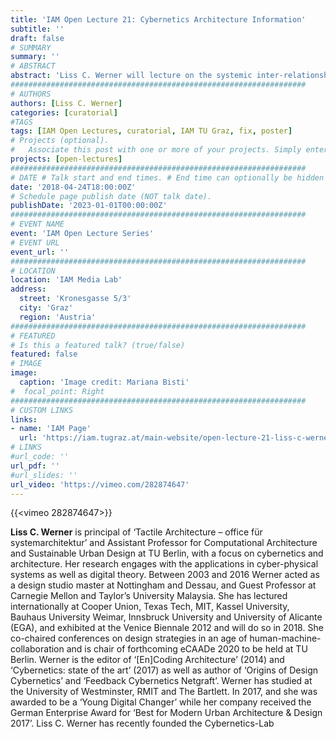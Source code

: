 ```yaml
---
title: 'IAM Open Lecture 21: Cybernetics Architecture Information'
subtitle: ''
draft: false
# SUMMARY
summary: ''
# ABSTRACT 
abstract: 'Liss C. Werner will lecture on the systemic inter-relationships and relational dependencies between cybernetics, architecture and information. Her talk is divided into three parts: a) Cybernetics, B) biological communication systems and form, c) new ecological domains on a proto-level. Werner speaks about her recent investigations into biological communication- and form-systems: Physarum Polycephalum, also called slime mold or myxamoeba. Physarum is regarded as a bio-computer with intelligence embedded in its physical mechanisms. It is potentially relevant for future complexity in human-machines-networks (HMN) within architecture and urban design.'
##################################################################
# AUTHORS 
authors: [Liss C. Werner]
categories: [curatorial]
#TAGS
tags: [IAM Open Lectures, curatorial, IAM TU Graz, fix, poster]
# Projects (optional).
#   Associate this post with one or more of your projects. Simply enter your project's folder or file name without extension. Otherwise, set `projects = []`.
projects: [open-lectures]
##################################################################
# DATE # Talk start and end times. # End time can optionally be hidden by prefixing the line with `#`.
date: '2018-04-24T18:00:00Z'
# Schedule page publish date (NOT talk date).
publishDate: '2023-01-01T00:00:00Z'
##################################################################
# EVENT NAME 
event: 'IAM Open Lecture Series'
# EVENT URL 
event_url: ''
##################################################################
# LOCATION 
location: 'IAM Media Lab'
address:
  street: 'Kronesgasse 5/3'
  city: 'Graz'
  region: 'Austria'
##################################################################
# FEATURED
# Is this a featured talk? (true/false)
featured: false
# IMAGE 
image:
  caption: 'Image credit: Mariana Bisti'
#  focal_point: Right
##################################################################
# CUSTOM LINKS 
links:
- name: 'IAM Page'
  url: 'https://iam.tugraz.at/main-website/open-lecture-21-liss-c-werner-cybernetics-architecture-information/'
# LINKS 
#url_code: ''
url_pdf: ''
#url_slides: ''
url_video: 'https://vimeo.com/282874647'
---
```


{{<vimeo 282874647>}}

**Liss C. Werner** is principal of ‘Tactile Architecture – office für systemarchitektur’ and Assistant Professor for Computational Architecture and Sustainable Urban Design at TU Berlin, with a focus on cybernetics and architecture. Her research engages with the applications in cyber-physical systems as well as digital theory. Between 2003 and 2016 Werner acted as a design studio master at Nottingham and Dessau, and Guest Professor at Carnegie Mellon and Taylor’s University Malaysia. She has lectured internationally at Cooper Union, Texas Tech, MIT, Kassel University, Bauhaus University Weimar, Innsbruck University and University of Alicante (EGA), and exhibited at the Venice Biennale 2012 and will do so in 2018. She co-chaired conferences on design strategies in an age of human-machine-collaboration and is chair of forthcoming eCAADe 2020 to be held at TU Berlin. Werner is the editor of ‘[En]Coding Architecture’ (2014) and ‘Cybernetics: state of the art’ (2017) as well as author of ‘Origins of Design Cybernetics’ and ‘Feedback Cybernetics Netgraft’. Werner has studied at the University of Westminster, RMIT and The Bartlett. In 2017, and she was awarded to be a ‘Young Digital Changer’ while her company received the German Enterprise Award for ‘Best for Modern Urban Architecture & Design 2017’. Liss C. Werner has recently founded the Cybernetics-Lab

<!--
IAM Open Lecture #21  
Liss C. Werner  
Cybernetics Architecture Information  
18:30 Wednesday 25 April 2018  
IAM Media Lab, Kronesgasse 5/III

Event poster https://iam.tugraz.at/wp-content/uploads/2018/04/OL21_Werner-1.pdf

Original post: https://iam.tugraz.at/2018/04/ol_werner/
-->